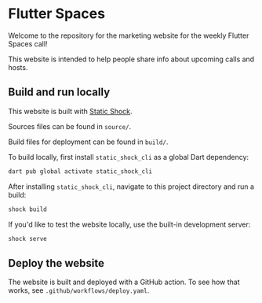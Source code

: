 # Flutter Spaces

Welcome to the repository for the marketing website for the weekly Flutter Spaces call!

This website is intended to help people share info about upcoming calls and hosts.

## Build and run locally
This website is built with [Static Shock](https://staticshock.io).

Sources files can be found in `source/`.

Build files for deployment can be found in `build/`.

To build locally, first install `static_shock_cli` as a global Dart dependency:

```bash
dart pub global activate static_shock_cli
```

After installing `static_shock_cli`, navigate to this project directory and run a build:

```bash
shock build
```

If you'd like to test the website locally, use the built-in development server:

```bash
shock serve
```

## Deploy the website
The website is built and deployed with a GitHub action. To see how that works, see `.github/workflows/deploy.yaml`.